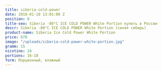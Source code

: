 ```yaml
---
title: siberia-cold-power
date: 2018-01-18 13:01:00 Z
position: 6
title-seo: Siberia -80°C ICE COLD POWER White Portion купить в России
descr: Siberia -80°C ICE COLD POWER White Portion (синяя сибирь)
product-name: Siberia Ice Cold Power White Portion
price: 670
image: "/uploads/siberia-cold-power-white-portion.jpg"
gramm: 15
nicotine: 24
portions: 16-18
form: Порционный, влажный
---
```


